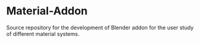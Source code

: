 # Material-Addon

Source repository for the development of Blender addon for the 
user study of different material systems.